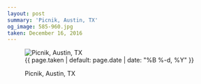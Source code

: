 ```yaml
---
layout: post
summary: 'Picnik, Austin, TX'
og_image: 585-960.jpg
taken: December 16, 2016
---
```


<figure class="post" data-src="{{ site.assets_url }}/{{ page.og_image }}">
<img alt="Picnik, Austin, TX" sizes="(min-width: 700px) 50vw, calc(100vw - 2rem)" src="{{ site.assets_url }}/585-480.jpg" srcset="{{ site.assets_url }}/585-240.jpg 240w, {{ site.assets_url }}/585-480.jpg 480w, {{ site.assets_url }}/585-720.jpg 720w, {{ site.assets_url }}/585-960.jpg 960w"/>
<figcaption>
<time>{{ page.taken | default: page.date | date: "%B %-d, %Y" }}</time>
<p>Picnik, Austin, TX</p>
</figcaption>
</figure>
